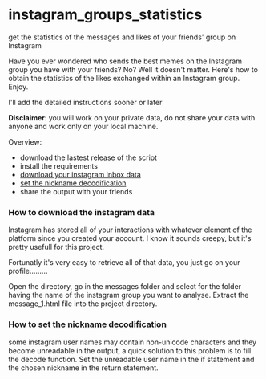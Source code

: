 # instagram_groups_statistics
get the statistics of the messages and likes of your friends' group on Instagram

Have you ever wondered who sends the best memes on the Instagram group you have with your friends? No? Well it doesn't matter.
Here's how to obtain the statistics of the likes exchanged within an Instagram group. Enjoy.

I'll add the detailed instructions sooner or later

**Disclaimer**: you will work on your private data, do not share your data with anyone and work only on your local machine.

Overview:
- download the lastest release of the script
- install the requirements
- [download your instagram inbox data](#How-to-download-the-instagram-data)
- [set the nickname decodification](#how-to-set-the-nickname-decodification)
- share the output with your friends

### How to download the instagram data
Instagram has stored all of your interactions with whatever element of the platform since you created your account. I know it sounds creepy, but it's pretty usefull for this project.

Fortunatly it's very easy to retrieve all of that data, you just go on your profile.........

Open the directory, go in the messages folder and select for the folder having the name of the instagram group you want to analyse. Extract the message_1.html file into the project directory.

### How to set the nickname decodification

some instagram user names may contain non-unicode characters and they become unreadable in the output, a quick solution to this problem is to fill the decode function.
Set the unreadable user name in the if statement and the chosen nickname in the return statement.